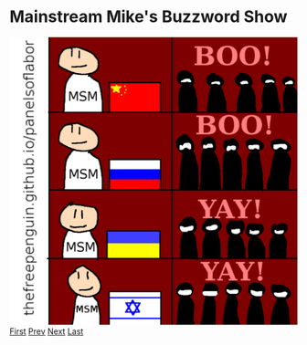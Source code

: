 # Mainstream Mike's Buzzword Show
![](images/32.png)
[First](1.md) [Prev](31.md) [Next](33.md) [Last](last.md)
